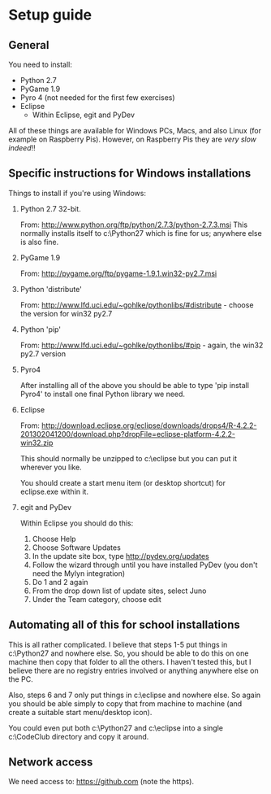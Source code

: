 Setup guide
=================================

General
-------

You need to install:

* Python 2.7
* PyGame 1.9
* Pyro 4 (not needed for the first few exercises)
* Eclipse
  * Within Eclipse, egit and PyDev

All of these things are available for Windows PCs, Macs, and also Linux (for example on Raspberry Pis). However, on Raspberry Pis they are _very slow indeed_!!

Specific instructions for Windows installations
--------------------

Things to install if you're using Windows:

1. Python 2.7 32-bit.

   From: http://www.python.org/ftp/python/2.7.3/python-2.7.3.msi
   This normally installs itself to c:\Python27 which is fine for us; anywhere else is also fine.

2. PyGame 1.9

   From: http://pygame.org/ftp/pygame-1.9.1.win32-py2.7.msi

3. Python 'distribute'

   From: http://www.lfd.uci.edu/~gohlke/pythonlibs/#distribute - choose the version for win32 py2.7

4. Python 'pip'

   From: http://www.lfd.uci.edu/~gohlke/pythonlibs/#pip - again, the win32 py2.7 version

5. Pyro4

   After installing all of the above you should be able to type 'pip install Pyro4' to install one final Python library we need.

6. Eclipse

   From: http://download.eclipse.org/eclipse/downloads/drops4/R-4.2.2-201302041200/download.php?dropFile=eclipse-platform-4.2.2-win32.zip

   This should normally be unzipped to c:\eclipse but you can put it wherever you like.

   You should create a start menu item (or desktop shortcut) for eclipse.exe within it.

7. egit and PyDev

   Within Eclipse you should do this:
   1. Choose Help
   2. Choose Software Updates
   3. In the update site box, type http://pydev.org/updates
   4. Follow the wizard through until you have installed PyDev (you don't need the Mylyn integration)
   4. Do 1 and 2 again
   5. From the drop down list of update sites, select Juno
   6. Under the Team category, choose edit

Automating all of this for school installations
----------------------

This is all rather complicated. I believe that steps 1-5 put things in c:\Python27 and nowhere else. So, you should be able to do this on one machine then copy that folder to all the others. I haven't tested this, but I believe there are no registry entries involved or anything anywhere else on the PC.

Also, steps 6 and 7 only put things in c:\eclipse and nowhere else. So again you should be able simply to copy that from machine to machine (and create a suitable start menu/desktop icon).

You could even put both c:\Python27 and c:\eclipse into a single c:\CodeClub directory and copy it around.

Network access
--------------

   We need access to:
   https://github.com
   (note the https).
